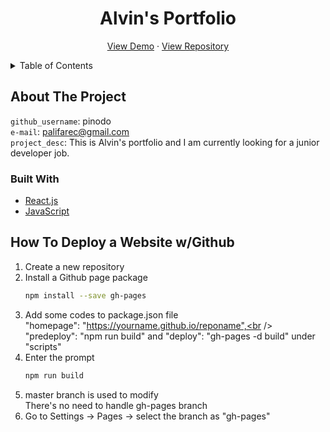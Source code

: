 <div align="center">
    <h1 align="center">Alvin's Portfolio</h1>
    <p align="center">
        <a href="https://pinodo.github.io/portfolio">View Demo</a>
        ·
        <a href="https://github.com/pinodo/portfolio">View Repository</a>
    </p>
</div>

<details>
    <summary>Table of Contents</summary>
    <ol>
        <li><a ref="#about-the-project">About The Project</a></li>
        <li><a ref="#deploy">How To Deploy</a></li>
    </ol>
</details>

## About The Project

`github_username`: pinodo<br/>
`e-mail`: palifarec@gmail.com<br />
`project_desc`: This is Alvin's portfolio and I am currently looking for a junior developer job.

### Built With

- [React.js](https://reactjs.org/)
- [JavaScript](https://www.javascript.com/)

## How To Deploy a Website w/Github

1. Create a new repository
2. Install a Github page package<br />
   ```sh
   npm install --save gh-pages
   ```
3. Add some codes to package.json file<br />
   "homepage": "https://yourname.github.io/reponame",<br />
   "predeploy": "npm run build" and "deploy": "gh-pages -d build" under "scripts"
4. Enter the prompt
   ```sh
   npm run build
   ```
5. master branch is used to modify<br />
   There's no need to handle gh-pages branch
6. Go to Settings -> Pages -> select the branch as "gh-pages"
